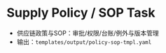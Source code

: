 # Supply Policy / SOP Task

- 供应链政策与SOP：审批/权限/台账/例外与版本管理
- 输出：`templates/output/policy-sop-tmpl.yaml`

